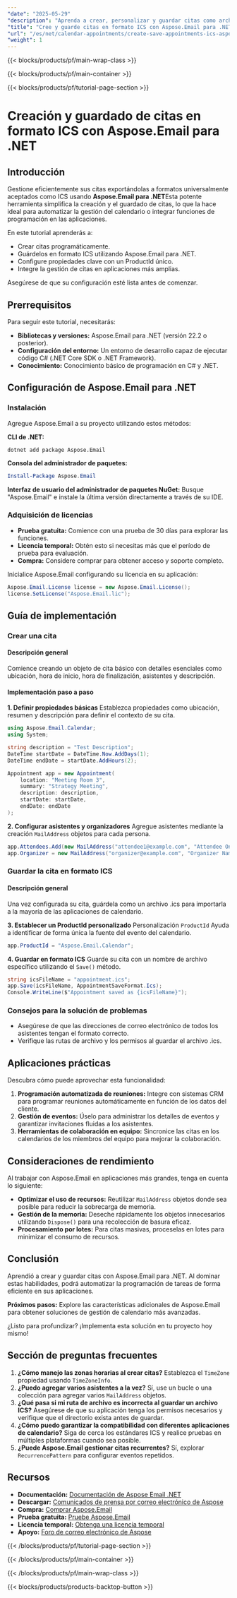 ```yaml
---
"date": "2025-05-29"
"description": "Aprenda a crear, personalizar y guardar citas como archivos ICS con Aspose.Email para .NET. Automatice la gestión de calendarios eficazmente."
"title": "Cree y guarde citas en formato ICS con Aspose.Email para .NET"
"url": "/es/net/calendar-appointments/create-save-appointments-ics-aspose-email-dotnet/"
"weight": 1
---
```


{{< blocks/products/pf/main-wrap-class >}}

{{< blocks/products/pf/main-container >}}

{{< blocks/products/pf/tutorial-page-section >}}
# Creación y guardado de citas en formato ICS con Aspose.Email para .NET

## Introducción

Gestione eficientemente sus citas exportándolas a formatos universalmente aceptados como ICS usando **Aspose.Email para .NET**Esta potente herramienta simplifica la creación y el guardado de citas, lo que la hace ideal para automatizar la gestión del calendario o integrar funciones de programación en las aplicaciones.

En este tutorial aprenderás a:
- Crear citas programáticamente.
- Guárdelos en formato ICS utilizando Aspose.Email para .NET.
- Configure propiedades clave con un ProductId único.
- Integre la gestión de citas en aplicaciones más amplias.

Asegúrese de que su configuración esté lista antes de comenzar.

## Prerrequisitos

Para seguir este tutorial, necesitarás:
- **Bibliotecas y versiones:** Aspose.Email para .NET (versión 22.2 o posterior).
- **Configuración del entorno:** Un entorno de desarrollo capaz de ejecutar código C# (.NET Core SDK o .NET Framework).
- **Conocimiento:** Conocimiento básico de programación en C# y .NET.

## Configuración de Aspose.Email para .NET

### Instalación

Agregue Aspose.Email a su proyecto utilizando estos métodos:

**CLI de .NET:**
```shell
dotnet add package Aspose.Email
```

**Consola del administrador de paquetes:**
```powershell
Install-Package Aspose.Email
```

**Interfaz de usuario del administrador de paquetes NuGet:**
Busque "Aspose.Email" e instale la última versión directamente a través de su IDE.

### Adquisición de licencias

- **Prueba gratuita:** Comience con una prueba de 30 días para explorar las funciones.
- **Licencia temporal:** Obtén esto si necesitas más que el período de prueba para evaluación.
- **Compra:** Considere comprar para obtener acceso y soporte completo.

Inicialice Aspose.Email configurando su licencia en su aplicación:
```csharp
Aspose.Email.License license = new Aspose.Email.License();
license.SetLicense("Aspose.Email.lic");
```

## Guía de implementación

### Crear una cita

#### Descripción general
Comience creando un objeto de cita básico con detalles esenciales como ubicación, hora de inicio, hora de finalización, asistentes y descripción.

#### Implementación paso a paso

**1. Definir propiedades básicas**
Establezca propiedades como ubicación, resumen y descripción para definir el contexto de su cita.
```csharp
using Aspose.Email.Calendar;
using System;

string description = "Test Description";
DateTime startDate = DateTime.Now.AddDays(1);
DateTime endDate = startDate.AddHours(2);

Appointment app = new Appointment(
    location: "Meeting Room 3",
    summary: "Strategy Meeting",
    description: description,
    startDate: startDate,
    endDate: endDate
);
```

**2. Configurar asistentes y organizadores**
Agregue asistentes mediante la creación `MailAddress` objetos para cada persona.
```csharp
app.Attendees.Add(new MailAddress("attendee1@example.com", "Attendee One"));
app.Organizer = new MailAddress("organizer@example.com", "Organizer Name");
```

### Guardar la cita en formato ICS

#### Descripción general
Una vez configurada su cita, guárdela como un archivo .ics para importarla a la mayoría de las aplicaciones de calendario.

**3. Establecer un ProductId personalizado**
Personalización `ProductId` Ayuda a identificar de forma única la fuente del evento del calendario.
```csharp
app.ProductId = "Aspose.Email.Calendar";
```

**4. Guardar en formato ICS**
Guarde su cita con un nombre de archivo específico utilizando el `Save()` método.
```csharp
string icsFileName = "appointment.ics";
app.Save(icsFileName, AppointmentSaveFormat.Ics);
Console.WriteLine($"Appointment saved as {icsFileName}");
```

### Consejos para la solución de problemas
- Asegúrese de que las direcciones de correo electrónico de todos los asistentes tengan el formato correcto.
- Verifique las rutas de archivo y los permisos al guardar el archivo .ics.

## Aplicaciones prácticas

Descubra cómo puede aprovechar esta funcionalidad:
1. **Programación automatizada de reuniones:** Integre con sistemas CRM para programar reuniones automáticamente en función de los datos del cliente.
2. **Gestión de eventos:** Úselo para administrar los detalles de eventos y garantizar invitaciones fluidas a los asistentes.
3. **Herramientas de colaboración en equipo:** Sincronice las citas en los calendarios de los miembros del equipo para mejorar la colaboración.

## Consideraciones de rendimiento
Al trabajar con Aspose.Email en aplicaciones más grandes, tenga en cuenta lo siguiente:
- **Optimizar el uso de recursos:** Reutilizar `MailAddress` objetos donde sea posible para reducir la sobrecarga de memoria.
- **Gestión de la memoria:** Deseche rápidamente los objetos innecesarios utilizando `Dispose()` para una recolección de basura eficaz.
- **Procesamiento por lotes:** Para citas masivas, proceselas en lotes para minimizar el consumo de recursos.

## Conclusión

Aprendió a crear y guardar citas con Aspose.Email para .NET. Al dominar estas habilidades, podrá automatizar la programación de tareas de forma eficiente en sus aplicaciones.

**Próximos pasos:**
Explore las características adicionales de Aspose.Email para obtener soluciones de gestión de calendario más avanzadas.

¿Listo para profundizar? ¡Implementa esta solución en tu proyecto hoy mismo!

## Sección de preguntas frecuentes

1. **¿Cómo manejo las zonas horarias al crear citas?**
   Establezca el `TimeZone` propiedad usando `TimeZoneInfo`.
2. **¿Puedo agregar varios asistentes a la vez?**
   Sí, use un bucle o una colección para agregar varios `MailAddress` objetos.
3. **¿Qué pasa si mi ruta de archivo es incorrecta al guardar un archivo ICS?**
   Asegúrese de que su aplicación tenga los permisos necesarios y verifique que el directorio exista antes de guardar.
4. **¿Cómo puedo garantizar la compatibilidad con diferentes aplicaciones de calendario?**
   Siga de cerca los estándares ICS y realice pruebas en múltiples plataformas cuando sea posible.
5. **¿Puede Aspose.Email gestionar citas recurrentes?**
   Sí, explorar `RecurrencePattern` para configurar eventos repetidos.

## Recursos
- **Documentación:** [Documentación de Aspose Email .NET](https://reference.aspose.com/email/net/)
- **Descargar:** [Comunicados de prensa por correo electrónico de Aspose](https://releases.aspose.com/email/net/)
- **Compra:** [Comprar Aspose.Email](https://purchase.aspose.com/buy)
- **Prueba gratuita:** [Pruebe Aspose.Email](https://releases.aspose.com/email/net/)
- **Licencia temporal:** [Obtenga una licencia temporal](https://purchase.aspose.com/temporary-license/)
- **Apoyo:** [Foro de correo electrónico de Aspose](https://forum.aspose.com/c/email/10)

{{< /blocks/products/pf/tutorial-page-section >}}

{{< /blocks/products/pf/main-container >}}

{{< /blocks/products/pf/main-wrap-class >}}

{{< blocks/products/products-backtop-button >}}